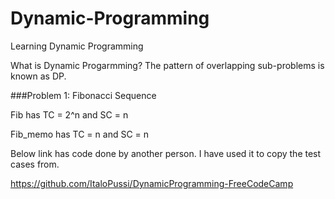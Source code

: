 # Dynamic-Programming
Learning Dynamic Programming

What is Dynamic Progarmming?
The pattern of overlapping sub-problems is known as DP.

###Problem 1: Fibonacci Sequence

Fib has TC = 2^n and SC = n

Fib_memo has TC = n and SC = n



Below link has code done by another person.
I have used it to copy the test cases from.

https://github.com/ItaloPussi/DynamicProgramming-FreeCodeCamp